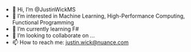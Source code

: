 - 👋 Hi, I’m @JustinWickMS
- 👀 I’m interested in Machine Learning, High-Performance Computing, Functional Programming
- 🌱 I’m currently learning F#
- 💞️ I’m looking to collaborate on ...
- 📫 How to reach me: justin.wick@nuance.com

<!---
JustinWickMS/JustinWickMS is a ✨ special ✨ repository because its `README.md` (this file) appears on your GitHub profile.
You can click the Preview link to take a look at your changes.
--->
